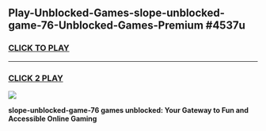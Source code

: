 
## Play-Unblocked-Games-slope-unblocked-game-76-Unblocked-Games-Premium #4537u
<h3>
<a href="https://premium.freeplayer.one?title=slope-unblocked-game-76&ref=12M">CLICK TO PLAY</a></h3>
<hr>

<h3>
<a href="https://premium.freeplayer.one?title=slope-unblocked-game-76&ref=12M">CLICK 2 PLAY</a>
  
</h3>

<a href="https://premium.freeplayer.one?title=slope-unblocked-game-76&ref=12M"><img src="https://clearcache.store/games.png"></a>


**slope-unblocked-game-76 games unblocked: Your Gateway to Fun and Accessible Online Gaming**
